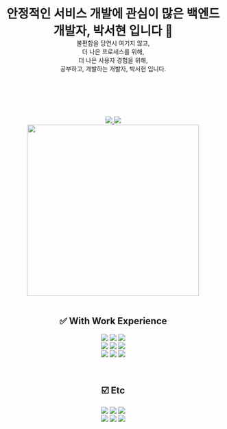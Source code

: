 <div align=center>
   <h1 style="margin: 0 auto; width: 100%; text-align: center">안정적인 서비스 개발에 관심이 많은 백엔드 개발자, 박서현 입니다 👋 </h1>
   <div>불편함을 당연시 여기지 않고,</div>
   <div>더 나은 프로세스를 위해,</div>
   <div>더 나은 사용자 경험을 위해,</div>
   <div>공부하고, 개발하는 개발자, 박서현 입니다.</div>
   <br>
   <br>
   <img alt="" src="https://img.shields.io/badge/typescript-3178C6?style=plastic&logo=typescript&logoColor=white">
   <img alt="" src="https://img.shields.io/badge/javascript-F7DF1E?style=plastic&logo=javascript&logoColor=black">
   <br>
   <img alt="" src="https://img.shields.io/badge/node.js-339933?style=plastic&logo=Node.js&logoColor=white">
   <img alt="" src="https://img.shields.io/badge/nestjs-E0234E?style=plastic&logo=nestjs&logoColor=white">
   <img alt="" src="https://img.shields.io/badge/express-000000?style=plastic&logo=express&logoColor=white">
   <img alt="" src="https://img.shields.io/badge/fastify-000000?style=plastic&logo=fastify&logoColor=white">
   <br>
   <img alt="" src="https://img.shields.io/badge/GraphQL-E10098?style=plastic&logo=graphQL&logoColor=white"/>
   <img alt="" src="https://img.shields.io/badge/Apollo GraphQL-311C87?style=plastic&logo=Apollo GraphQL&logoColor=white"/>
   <br>
   <img alt="" src="https://img.shields.io/badge/JAVA-007396?style=plastic&logoColor=white">
   <img alt="" src="https://img.shields.io/badge/springboot-6DB33F?style=plastic&logo=springboot&logoColor=white"/>
   <br>
   <a target="_blank" href="https://github.com/MinGwanSeo/woof-meow-backend"> 
   <img src="https://github-readme-stats.vercel.app/api/pin/?username=MinGwanSeo&repo=woof-meow-backend"/>
   </a>
   <a target="_blank" href="https://github.com/SpringBoot-JPA-study/spring-jpa-springboot-study"> 
   <img src="https://github-readme-stats.vercel.app/api/pin/?username=SpringBoot-JPA-study&repo=spring-jpa-springboot-study"/>
   </a>
</div>
<div align=center>
    <a target="_blank" href="https://seohyun-dev.notion.site/401e1d39512e4787ad23ae5b743a9db3">
       <img alt="" width=400 src="https://github-readme-stats.vercel.app/api?username=shp7408&theme=swift&show_icons=true"/>
    </a>
    <br>
    <br>
    <h2>✅ With Work Experience</h2>
    <p>
       <img src="https://img.shields.io/badge/php-777BB4?style=plastic&logo=php&logoColor=white"/>
       <img src="https://img.shields.io/badge/mysql-4479A1?style=plastic&logo=mysql&logoColor=white">
       <img src="https://img.shields.io/badge/mariaDB-003545?style=plastic&logo=mariaDB&logoColor=white">
       <br>
       <img src="https://img.shields.io/badge/amazonaws-232F3E?style=plastic&logo=amazonaws&logoColor=white">
       <img src="https://img.shields.io/badge/Google Cloud-4285F4?style=plastic&logo=Google Cloud&logoColor=white"/>
       <img src="https://img.shields.io/badge/docker-2496ED?style=plastic&logo=docker&logoColor=white">
       <br>
       <img src="https://img.shields.io/badge/github-181717?style=plastic&logo=github&logoColor=white">
       <img src="https://img.shields.io/badge/git-F05032?style=plastic&logo=git&logoColor=white">
       <img src="https://img.shields.io/badge/Selenium-43B02A?style=plastic&logo=Selenium&logoColor=white"/>
       <br>
    </p>
    <br>
    <h2>☑️ Etc</h2>
    <p>
        <img src="https://img.shields.io/badge/linux-FCC624?style=plastic&logo=linux&logoColor=black">
        <img src="https://img.shields.io/badge/python-3776AB?style=plastic&logo=python&logoColor=white"/>
        <img src="https://img.shields.io/badge/flask-000000?style=plastic&logo=flask&logoColor=white">
        <br>
        <img src="https://img.shields.io/badge/html5-E34F26?style=plastic&logo=html5&logoColor=white">
        <img src="https://img.shields.io/badge/css-1572B6?style=plastic&logo=css3&logoColor=white">
        <img src="https://img.shields.io/badge/jquery-0769AD?style=plastic&logo=jquery&logoColor=white">
    </p>
</div>

